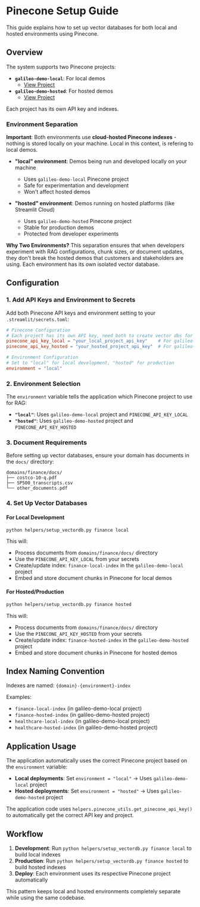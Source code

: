 # Pinecone Setup Guide

This guide explains how to set up vector databases for both local and hosted environments using Pinecone.

## Overview

The system supports two Pinecone projects:
- **`galileo-demo-local`**: For local demos
  - [View Project](https://app.pinecone.io/organizations/-OXhGwcgoRgnBDSiTTTr/projects/db0e9ee6-ce44-4fa7-a9aa-ac2926064bf1/indexes)
- **`galileo-demo-hosted`**: For hosted demos
  - [View Project](https://app.pinecone.io/organizations/-OXhGwcgoRgnBDSiTTTr/projects/b8ac86ad-c718-43fa-81e2-a5c59eb5e2ee/indexes)

Each project has its own API key and indexes.

### Environment Separation

**Important**: Both environments use **cloud-hosted Pinecone indexes** - nothing is stored locally on your machine. Local in this context, is refering to local demos.

- **"local" environment**: Demos being run and developed locally on your machine
  - Uses `galileo-demo-local` Pinecone project
  - Safe for experimentation and development
  - Won't affect hosted demos

- **"hosted" environment**: Demos running on hosted platforms (like Streamlit Cloud)
  - Uses `galileo-demo-hosted` Pinecone project  
  - Stable for production demos
  - Protected from developer experiments

**Why Two Environments?**
This separation ensures that when developers experiment with RAG configurations, chunk sizes, or document updates, they don't break the hosted demos that customers and stakeholders are using. Each environment has its own isolated vector database.

## Configuration

### 1. Add API Keys and Environment to Secrets

Add both Pinecone API keys and environment setting to your `.streamlit/secrets.toml`:

```toml
# Pinecone Configuration
# Each project has its own API key, need both to create vector dbs for both local and hosted demos
pinecone_api_key_local = "your_local_project_api_key"    # For galileo-demo-local project
pinecone_api_key_hosted = "your_hosted_project_api_key"  # For galileo-demo-hosted project

# Environment Configuration
# Set to "local" for local development, "hosted" for production
environment = "local"
```

### 2. Environment Selection

The `environment` variable tells the application which Pinecone project to use for RAG:
- **`"local"`**: Uses `galileo-demo-local` project and `PINECONE_API_KEY_LOCAL`
- **`"hosted"`**: Uses `galileo-demo-hosted` project and `PINECONE_API_KEY_HOSTED`

### 3. Document Requirements

Before setting up vector databases, ensure your domain has documents in the `docs/` directory:

```
domains/finance/docs/
├── costco-10-q.pdf
├── SP500_transcripts.csv
└── other_documents.pdf
```

### 4. Set Up Vector Databases

#### For Local Development
```bash
python helpers/setup_vectordb.py finance local
```

This will:
- Process documents from `domains/finance/docs/` directory
- Use the `PINECONE_API_KEY_LOCAL` from your secrets
- Create/update index: `finance-local-index` in the `galileo-demo-local` project
- Embed and store document chunks in Pinecone for local demos

#### For Hosted/Production
```bash
python helpers/setup_vectordb.py finance hosted
```

This will:
- Process documents from `domains/finance/docs/` directory
- Use the `PINECONE_API_KEY_HOSTED` from your secrets
- Create/update index: `finance-hosted-index` in the `galileo-demo-hosted` project
- Embed and store document chunks in Pinecone for hosted demos

## Index Naming Convention

Indexes are named: `{domain}-{environment}-index`

Examples:
- `finance-local-index` (in galileo-demo-local project)
- `finance-hosted-index` (in galileo-demo-hosted project)
- `healthcare-local-index` (in galileo-demo-local project)
- `healthcare-hosted-index` (in galileo-demo-hosted project)

## Application Usage

The application automatically uses the correct Pinecone project based on the `environment` variable:

- **Local deployments**: Set `environment = "local"` → Uses `galileo-demo-local` project
- **Hosted deployments**: Set `environment = "hosted"` → Uses `galileo-demo-hosted` project

The application code uses `helpers.pinecone_utils.get_pinecone_api_key()` to automatically get the correct API key and project.

## Workflow

1. **Development**: Run `python helpers/setup_vectordb.py finance local` to build local indexes
2. **Production**: Run `python helpers/setup_vectordb.py finance hosted` to build hosted indexes
3. **Deploy**: Each environment uses its respective Pinecone project automatically

This pattern keeps local and hosted environments completely separate while using the same codebase.
